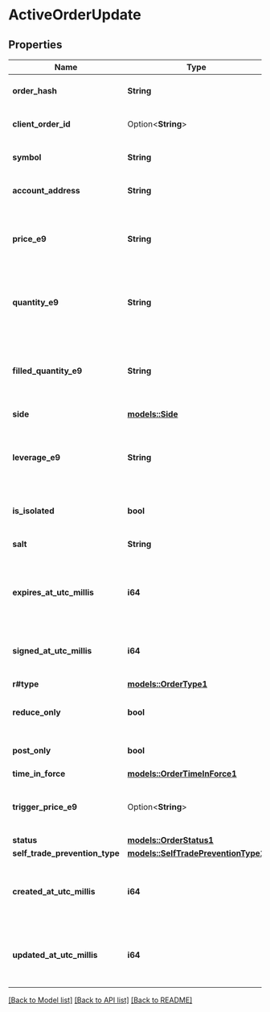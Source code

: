 # ActiveOrderUpdate

## Properties

Name | Type | Description | Notes
------------ | ------------- | ------------- | -------------
**order_hash** | **String** | The unique hash of the order. | 
**client_order_id** | Option<**String**> | The client-provided order ID. | [optional]
**symbol** | **String** | The symbol of the market. | 
**account_address** | **String** | The address of the account. | 
**price_e9** | **String** | The price of the order in scientific notation with 9 decimal places. | 
**quantity_e9** | **String** | The quantity of the order in scientific notation with 9 decimal places. | 
**filled_quantity_e9** | **String** | The filled quantity of the order in scientific notation with 9 decimal places. | 
**side** | [**models::Side**](Side.md) |  | 
**leverage_e9** | **String** | The leverage of the order in scientific notation with 9 decimal places. | 
**is_isolated** | **bool** | Indicates if the order is isolated. | 
**salt** | **String** | A unique salt for the order. | 
**expires_at_utc_millis** | **i64** | The expiration timestamp of the order in milliseconds. | 
**signed_at_utc_millis** | **i64** | The signing timestamp of the order in milliseconds. | 
**r#type** | [**models::OrderType1**](OrderType_1.md) |  | 
**reduce_only** | **bool** | Indicates if the order is reduce-only. | 
**post_only** | **bool** | Indicates if the order is post-only. | 
**time_in_force** | [**models::OrderTimeInForce1**](OrderTimeInForce_1.md) |  | 
**trigger_price_e9** | Option<**String**> | The trigger price for stop-limit or stop-market orders. | [optional]
**status** | [**models::OrderStatus1**](OrderStatus_1.md) |  | 
**self_trade_prevention_type** | [**models::SelfTradePreventionType1**](SelfTradePreventionType_1.md) |  | 
**created_at_utc_millis** | **i64** | The timestamp when the order was placed, in milliseconds. | 
**updated_at_utc_millis** | **i64** | The timestamp of the last update of the order in milliseconds. | 

[[Back to Model list]](../README.md#documentation-for-models) [[Back to API list]](../README.md#documentation-for-api-endpoints) [[Back to README]](../README.md)


